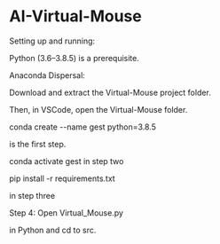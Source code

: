 # AI-Virtual-Mouse

Setting up and running:

Python (3.6–3.8.5) is a prerequisite.

Anaconda Dispersal: 

Download and extract the Virtual-Mouse project folder.

Then, in VSCode, open the Virtual-Mouse folder.

conda create --name gest python=3.8.5 

is the first step.

conda activate gest in step two

pip install -r requirements.txt 

in step three

Step 4: Open Virtual_Mouse.py 

in Python and cd to src.
